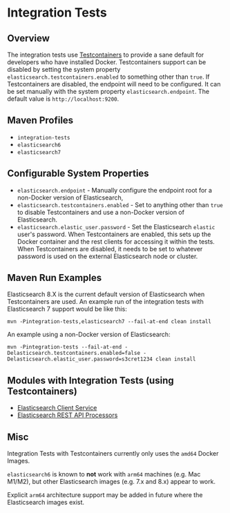 <!--
  Licensed to the Apache Software Foundation (ASF) under one or more
  contributor license agreements.  See the NOTICE file distributed with
  this work for additional information regarding copyright ownership.
  The ASF licenses this file to You under the Apache License, Version 2.0
  (the "License"); you may not use this file except in compliance with
  the License.  You may obtain a copy of the License at
      http://www.apache.org/licenses/LICENSE-2.0
  Unless required by applicable law or agreed to in writing, software
  distributed under the License is distributed on an "AS IS" BASIS,
  WITHOUT WARRANTIES OR CONDITIONS OF ANY KIND, either express or implied.
  See the License for the specific language governing permissions and
  limitations under the License.
-->

# Integration Tests

## Overview

The integration tests use [Testcontainers](https://www.testcontainers.org/) to provide a sane default for developers who have installed Docker. Testcontainers support can be disabled by setting the system property `elasticsearch.testcontainers.enabled` to something other than `true`. If Testcontainers are disabled, the endpoint will need to be configured. It can be set manually with the system property `elasticsearch.endpoint`. The default value is `http://localhost:9200`.

## Maven Profiles

* `integration-tests`
* `elasticsearch6`
* `elasticsearch7`

## Configurable System Properties

* `elasticsearch.endpoint` - Manually configure the endpoint root for a non-Docker version of Elasticsearch,
* `elasticsearch.testcontainers.enabled` - Set to anything other than `true` to disable Testcontainers and use a non-Docker version of Elasticsearch.
* `elasticsearch.elastic_user.password` - Set the Elasticsearch `elastic` user's password. When Testcontainers are enabled, this sets up the Docker container and the rest clients for accessing it within the tests. When Testcontainers are disabled, it needs to be set to whatever password is used on the external Elasticsearch node or cluster.

## Maven Run Examples

Elasticsearch 8.X is the current default version of Elasticsearch when Testcontainers are used. An example run of the integration tests with Elasticsearch 7 support would be like this:

`mvn -Pintegration-tests,elasticsearch7 --fail-at-end clean install`

An example using a non-Docker version of Elasticsearch:

`mvn -Pintegration-tests --fail-at-end -Delasticsearch.testcontainers.enabled=false -Delasticsearch.elastic_user.password=s3cret1234 clean install`

## Modules with Integration Tests (using Testcontainers)

- [Elasticsearch Client Service](nifi-elasticsearch-client-service)
- [Elasticsearch REST API Processors](nifi-elasticsearch-restapi-processors)

## Misc

Integration Tests with Testcontainers currently only uses the `amd64` Docker Images.

`elasticsearch6` is known to **not** work with `arm64` machines (e.g. Mac M1/M2), but other Elasticsearch images (e.g. 7.x and 8.x) appear to work.

Explicit `arm64` architecture support may be added in future where the Elasticsearch images exist.
